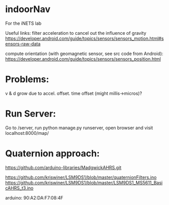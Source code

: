 # indoorNav
For the iNETS lab

Useful links:
filter acceleration to cancel out the influence of gravity
https://developer.android.com/guide/topics/sensors/sensors_motion.html#sensors-raw-data

compute orientation (with geomagnetic sensor, see src code from Android):
https://developer.android.com/guide/topics/sensors/sensors_position.html


# Problems:
v & d grow due to accel. offset.
time offset (might millis->micros)?

# Run Server:
Go to /server, run python manage.py runserver, open browser and visit localhost:8000/map/


# Quaternion approach:

https://github.com/arduino-libraries/MadgwickAHRS.git

https://github.com/kriswiner/LSM9DS1/blob/master/quaternionFilters.ino
https://github.com/kriswiner/LSM9DS1/blob/master/LSM9DS1_MS5611_BasicAHRS_t3.ino

arduino:
 90:A2:DA:F7:08:4F
